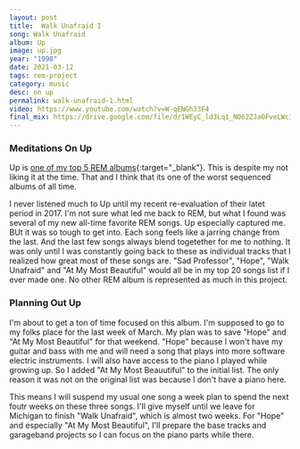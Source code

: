 ```yaml
---
layout: post
title:  Walk Unafraid I
song: Walk Unafraid
album: Up
image: up.jpg
year: "1998"
date: 2021-03-12
tags: rem-project
category: music
desc: on up
permalink: walk-unafraid-1.html
video: https://www.youtube.com/watch?v=W-qENGh33F4
final_mix: https://drive.google.com/file/d/1WEyC_ld3Lq1_NO62ZJaOFveLWcI4PXN5/view?usp=sharing
---
```


### Meditations On Up
Up is [one of my top 5 REM albums](https://slatron.github.io/comics/rem-rank.html){:target="_blank"}. This is despite my not liking it at the time. That and I think that its one of the worst sequenced albums of all time.

I never listened much to Up until my recent re-evaluation of their latet period in 2017. I'm not sure what led me back to REM, but what I found was several of my new all-time favorite REM songs. Up especially captured me. BUt it was so tough to get into. Each song feels like a jarring change from the last. And the last few songs always blend togetether for me to nothing. It was only until I was constantly going back to these as individual tracks that I realized how great most of these songs are. "Sad Professor", "Hope", "Walk Unafraid" and "At My Most Beautiful" would all be in my top 20 songs list if I ever made one. No other REM album is represented as much in this project.

### Planning Out Up
I'm about to get a ton of time focused on this album. I'm supposed to go to my folks place for the last week of March. My plan was to save "Hope" and "At My Most Beautiful" for that weekend. "Hope" because I won't have my guitar and bass with me and will need a song that plays into more software electric instruments. I will also have access to the piano I played while growing up. So I added "At My Most Beauutiful" to the initial list. The only reason it was not on the original list was because I don't have a piano here.

This means I will suspend my usual one song a week plan to spend the next foutr weeks on these three songs. I'll give myself until we leave for Michigan to finish "Walk Unafraid", which is almost two weeks. For "Hope" and especially "At My Most Beautiful", I'll prepare the base tracks and garageband projects so I can focus on the piano parts while there.